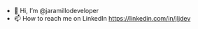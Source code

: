 - 👋 Hi, I’m @jaramillodeveloper
- 📫 How to reach me on LinkedIn https://linkedin.com/in/jljdev

<!---
jaramillodeveloper/jaramillodeveloper is a ✨ special ✨ repository because its `README.md` (this file) appears on your GitHub profile.
You can click the Preview link to take a look at your changes.
--->
